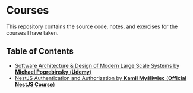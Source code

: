 # Courses

This repository contains the source code, notes, and exercises for the courses I have taken.

## Table of Contents

- [Software Architecture & Design of Modern Large Scale Systems by **Michael Pogrebinsky** (**Udemy**)](./Software%20Architecture%20&%20Design%20of%20Modern%20Large%20Scale%20Systems/)
- [NestJS Authentication and Authorization by **Kamil Myśliwiec** (**Official NestJS Course**)](https://github.com/Adrian333Dev/nest-auth-course)
